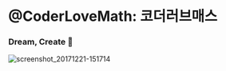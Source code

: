 # @CoderLoveMath: 코더러브매스
### Dream, Create 🔨
![screenshot_20171221-151714](https://user-images.githubusercontent.com/23310187/34244435-91eab306-e668-11e7-8063-735dff683bf8.png)
